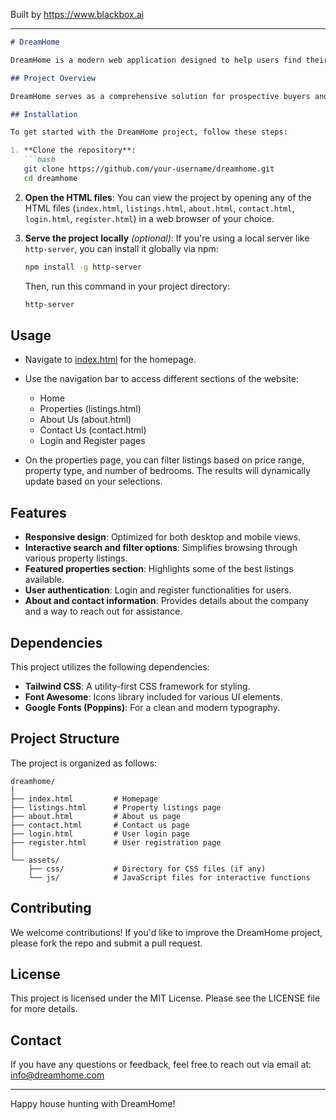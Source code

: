 
Built by https://www.blackbox.ai

---

```markdown
# DreamHome

DreamHome is a modern web application designed to help users find their perfect property for sale or rent. The platform provides a user-friendly interface for browsing through various listings, filtering results, and exploring property details. It's built with responsive design principles to ensure a seamless experience on both desktop and mobile devices.

## Project Overview

DreamHome serves as a comprehensive solution for prospective buyers and renters in their quest to discover their ideal homes. With a clean layout, interactive search functionalities, and detailed property information, users can easily navigate the housing market with confidence.

## Installation

To get started with the DreamHome project, follow these steps:

1. **Clone the repository**:
   ```bash
   git clone https://github.com/your-username/dreamhome.git
   cd dreamhome
   ```

2. **Open the HTML files**:
   You can view the project by opening any of the HTML files (`index.html`, `listings.html`, `about.html`, `contact.html`, `login.html`, `register.html`) in a web browser of your choice.

3. **Serve the project locally** *(optional)*:
   If you're using a local server like `http-server`, you can install it globally via npm:
   ```bash
   npm install -g http-server
   ```
   Then, run this command in your project directory:
   ```bash
   http-server
   ```

## Usage

- Navigate to [index.html](./index.html) for the homepage.
- Use the navigation bar to access different sections of the website:
  - Home
  - Properties (listings.html)
  - About Us (about.html)
  - Contact Us (contact.html)
  - Login and Register pages

- On the properties page, you can filter listings based on price range, property type, and number of bedrooms. The results will dynamically update based on your selections.

## Features

- **Responsive design**: Optimized for both desktop and mobile views.
- **Interactive search and filter options**: Simplifies browsing through various property listings.
- **Featured properties section**: Highlights some of the best listings available.
- **User authentication**: Login and register functionalities for users.
- **About and contact information**: Provides details about the company and a way to reach out for assistance.

## Dependencies

This project utilizes the following dependencies:

- **Tailwind CSS**: A utility-first CSS framework for styling.
- **Font Awesome**: Icons library included for various UI elements.
- **Google Fonts (Poppins)**: For a clean and modern typography.

## Project Structure

The project is organized as follows:

```
dreamhome/
│
├── index.html         # Homepage
├── listings.html      # Property listings page
├── about.html         # About us page
├── contact.html       # Contact us page
├── login.html         # User login page
├── register.html      # User registration page
│
└── assets/
    ├── css/           # Directory for CSS files (if any)
    └── js/            # JavaScript files for interactive functions
```

## Contributing

We welcome contributions! If you'd like to improve the DreamHome project, please fork the repo and submit a pull request.

## License

This project is licensed under the MIT License. Please see the LICENSE file for more details.

## Contact

If you have any questions or feedback, feel free to reach out via email at: info@dreamhome.com

---
Happy house hunting with DreamHome!
```
